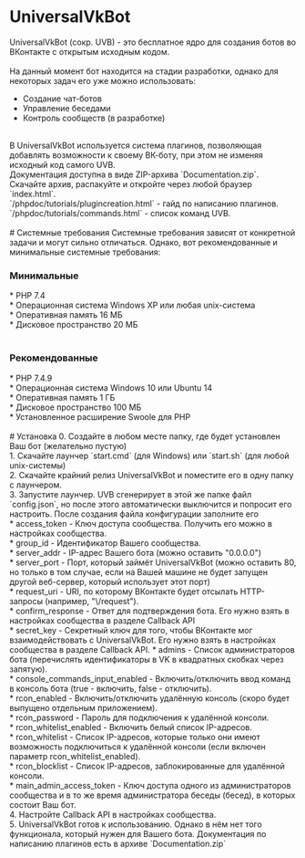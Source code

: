 # UniversalVkBot
UniversalVkBot (сокр. UVB) - это бесплатное ядро для создания ботов во ВКонтакте с открытым исходным кодом.<br>
<br>
На данный момент бот находится на стадии разработки, однако для некоторых задач его уже можно использовать:<br>
* Создание чат-ботов<br>
* Управление беседами<br>
* Контроль сообществ (в разработке)<br>
<br>
В UniversalVkBot используется система плагинов, позволяющая добавлять возможности к своему ВК-боту, при этом не изменяя исходный код самого UVB.<br>
Документация доступна в виде ZIP-архива `Documentation.zip`. Скачайте архив, распакуйте и откройте через любой браузер `index.html`.<br>
`/phpdoc/tutorials/plugincreation.html` - гайд по написанию плагинов.<br>
`/phpdoc/tutorials/commands.html` - список команд UVB.<br>
<br>
# Системные требования
Системные требования зависят от конкретной задачи и могут сильно отличаться. Однако, вот рекомендованные и минимальные системные требования:
<h3>Минимальные</h3>
* PHP 7.4<br>
* Операционная система Windows XP или любая unix-система<br>
* Оперативная память 16 МБ<br>
* Дисковое пространство 20 МБ<br>
<br>
<h3>Рекомендованные</h3>
* PHP 7.4.9<br>
* Операционная система Windows 10 или Ubuntu 14<br>
* Оперативная память 1 ГБ<br>
* Дисковое пространство 100 МБ<br>
* Установленное расширение Swoole для PHP<br>
<br>
# Установка
0. Создайте в любом месте папку, где будет установлен Ваш бот (желательно пустую)<br>
1. Скачайте лаунчер `start.cmd` (для Windows) или `start.sh` (для любой unix-системы)<br>
2. Скачайте крайний релиз UniversalVkBot и поместите его в одну папку с лаунчером.<br>
3. Запустите лаунчер. UVB сгенерирует в этой же папке файл `config.json`, но после этого автоматически выключится и попросит его настроить. После создания файла конфигурации заполните его<br>
* access_token - Ключ доступа сообщества. Получить его можно в настройках сообщества.<br>
* group_id - Идентификатор Вашего сообщества.<br>
* server_addr - IP-адрес Вашего бота (можно оставить "0.0.0.0")<br>
* server_port - Порт, который займёт UniversalVkBot (можно оставить 80, но только в том случае, если на Вашей машине не будет запущен другой веб-сервер, который использует этот порт)<br>
* request_uri - URI, по которому ВКонтакте будет отсылать HTTP-запросы (например, "\/request").<br>
* confirm_response - Ответ для подтверждения бота. Его нужно взять в настройках сообщества в разделе Callback API<br>
* secret_key - Секретный ключ для того, чтобы ВКонтакте мог взаимодействовать с UniversalVkBot. Его нужно взять в настройках сообщества в разделе Callback API.
* admins - Список администраторов бота (перечислять идентификаторы в VK в квадратных скобках через запятую).<br>
* console_commands_input_enabled - Включить/отключить ввод команд в консоль бота (true - включить, false - отключить).<br>
* rcon_enabled - Включить/отключить удалённую консоль (скоро будет выпущено отдельным приложением).<br>
* rcon_password - Пароль для подключения к удалённой консоли.<br>
* rcon_whitelist_enabled - Включить белый список IP-адресов.<br>
* rcon_whitelist - Список IP-адресов, которые только они имеют возможность подключиться к удалённой консоли (если включен параметр rcon_whitelist_enabled).<br>
* rcon_blocklist - Список IP-адресов, заблокированные для удалённой консоли.<br>
* main_admin_access_token - Ключ доступа одного из администраторов сообщества и в то же время администратора беседы (бесед), в которых состоит Ваш бот.<br>
4. Настройте Callback API в настройках сообщества.<br>
5. UniversalVkBot готов к использованию. Однако в нём нет того функционала, который нужен для Вашего бота. Документация по написанию плагинов есть в архиве `Documentation.zip`<br>